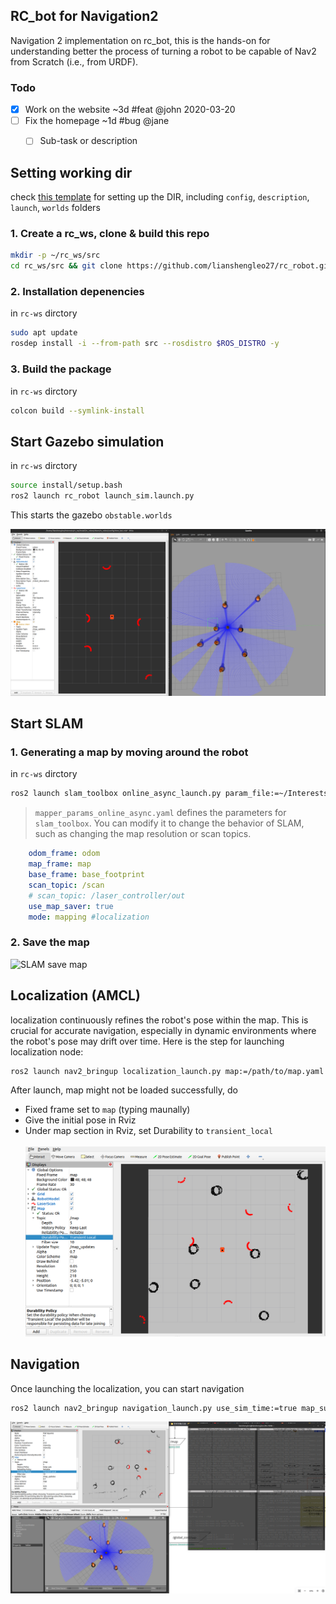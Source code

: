 ## RC_bot for Navigation2

Navigation 2 implementation on rc_bot, this is the hands-on for understanding better the process of turning a robot to be capable of Nav2 from Scratch (i.e., from URDF).

### Todo

- [x] Work on the website ~3d #feat @john 2020-03-20  
- [ ] Fix the homepage ~1d #bug @jane  
  - [ ] Sub-task or description  


## Setting working dir
check [this template](https://github.com/joshnewans/my_bot) for setting up the DIR, including
`config`, `description`, `launch`, `worlds` folders

### 1. Create a rc_ws, clone & build this repo
```bash
mkdir -p ~/rc_ws/src
cd rc_ws/src && git clone https://github.com/lianshengleo27/rc_robot.git
```
### 2. Installation depenencies
in `rc-ws` dirctory
```bash
sudo apt update
rosdep install -i --from-path src --rosdistro $ROS_DISTRO -y
```
### 3. Build the package
in `rc-ws` dirctory
```bash
colcon build --symlink-install
```

## Start Gazebo simulation
in `rc-ws` dirctory
```bash
source install/setup.bash
ros2 launch rc_robot launch_sim.launch.py
```
This starts the gazebo `obstable.worlds`

![obstacle_world](doc/images/obstable_world.png)

## Start SLAM 
### 1. Generating a map by moving around the robot
in `rc-ws` dirctory
```bash
ros2 launch slam_toolbox online_async_launch.py param_file:=~/Interests/rc_ws/src/rc_robot/config/mapper_params_online_async.yaml
```
> `mapper_params_online_async.yaml` defines the parameters for `slam_toolbox`. You can modify it to change the behavior of SLAM, such as changing the map resolution or scan topics.
```yaml
    odom_frame: odom
    map_frame: map
    base_frame: base_footprint
    scan_topic: /scan
    # scan_topic: /laser_controller/out
    use_map_saver: true
    mode: mapping #localization
```
### 2. Save the map
![SLAM save map](./doc/images/slam_save_map.png)


## Localization (AMCL)
localization continuously refines the robot's pose within the map. This is crucial for accurate navigation, especially in dynamic environments where the robot's pose may drift over time. Here is the step for launching localization node:

```bash
ros2 launch nav2_bringup localization_launch.py map:=/path/to/map.yaml use_sim_time:=true
```

<p> After launch, map might not be loaded successfully, do </p>

- Fixed frame set to `map` (typing maunally)
- Give the initial pose in Rviz
- Under map section in Rviz, set Durability to `transient_local`
<br><br>
![load map after launching AMCL](./doc/images/localization.png)


## Navigation
Once launching the localization, you can start navigation
```bash
ros2 launch nav2_bringup navigation_launch.py use_sim_time:=true map_subscribe_transient_local:=true
```
![nav2 start](./doc/images/rc_bot_nav2_done.png)

